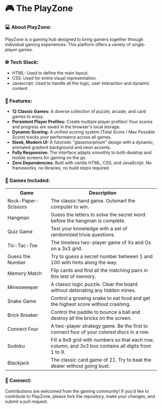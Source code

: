 # 🎮 The PlayZone

### **💻 About PlayZone:**
PlayZone is a gaming hub designed to bring gamers together through individual gaming experiences. This platform offers a variety of single-player games.

### **🌐 Tech Stack:**
- HTML: Used to define the main layout.
- CSS: Used for entire visual representation.
- Javascript: Used to handle all the logic, user interaction and dynamic content.

### **🚀 Features:**
- **12 Classic Games:** A diverse collection of puzzle, arcade, and card games to enjoy.
- **Persistent Player Profiles:** Create multiple player profiles! Your scores and progress are saved in the browser's local storage.
- **Dynamic Scoring:** A unified scoring system (Total Score / Max Possible Score) tracks your performance across all games.
- **Sleek, Modern UI:** A futuristic "glassmorphism" design with a dynamic, animated gradient background and neon accents.
- **Fully Responsive:** The interface adapts smoothly to both desktop and mobile screens for gaming on the go.
- **Zero Dependencies:** Built with vanilla HTML, CSS, and JavaScript. No frameworks, no libraries, no build steps required.

### **💎 Games Included:**
<table>
  <tr>
    <th>Game</th>
    <th>Description</th>
  </tr>
  <tr>
    <td>Rock-Paper-Scissors</td>
    <td>The classic hand game. Outsmart the computer to win.</td>
  </tr>
  <tr>
    <td>Hangman</td>
    <td>Guess the letters to solve the secret word before the hangman is complete.</td>
  </tr>
  <tr>
    <td>Quiz Game</td>
    <td>Test your knowledge with a set of randomized trivia questions.</td>
  </tr>
  <tr>
    <td>Tic-Tac-Toe</td>
    <td>The timeless two-player game of Xs and Os on a 3x3 grid.</td>
  </tr>
  <tr>
    <td>Guess the Number</td>
    <td>Try to guess a secret number between 1 and 100 with hints along the way.</td>
  </tr>
  <tr>
    <td>Memory Match</td>
    <td>Flip cards and find all the matching pairs in this test of memory.</td>
  </tr>
  <tr>
    <td>Minesweeper</td>
    <td>A classic logic puzzle. Clear the board without detonating any hidden mines.</td>
  </tr>
  <tr>
    <td>Snake Game</td>
    <td>Control a growing snake to eat food and get the highest score without crashing.</td>
  </tr>
  <tr>
    <td>Brick Breaker</td>
    <td>Control the paddle to bounce a ball and destroy all the bricks on the screen.</td>
  </tr>
  <tr>
    <td>Connect Four</td>
    <td>A two-player strategy game. Be the first to connect four of your colored discs in a row.</td>
  </tr>
  <tr>
    <td>Sudoku</td>
    <td>Fill a 9x9 grid with numbers so that each row, column, and 3x3 box contains all digits from 1 to 9.</td>
  </tr>
  <tr>
    <td>Blackjack</td>
    <td>The classic card game of 21. Try to beat the dealer without going bust.</td>
  </tr>
</table>	

### **🤝 Connect:**
Contributions are welcomed from the gaming community! If you'd like to contribute to PlayZone, please fork the repository, make your changes, and submit a pull request.
